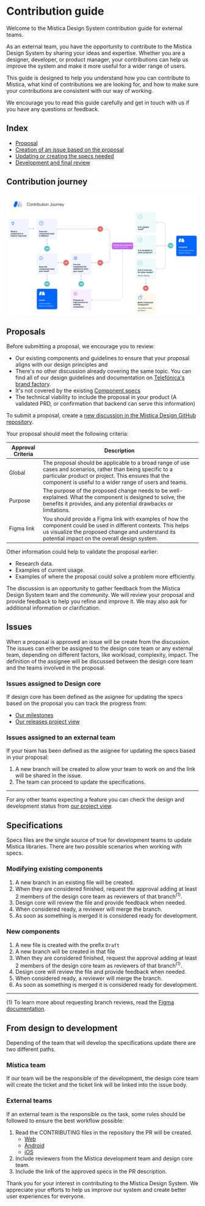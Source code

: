 # Contribution guide

Welcome to the Mística Design System contribution guide for external teams.

As an external team, you have the opportunity to contribute to the Mística Design System by sharing your ideas and expertise.
Whether you are a designer, developer, or product manager, your contributions can help us improve the system and make it more useful for a wider range of users.

This guide is designed to help you understand how you can contribute to Mística, what kind of contributions we are looking for, and how to make sure your contributions are consistent with our way of working.

We encourage you to read this guide carefully and get in touch with us if you have any questions or feedback.

## Index

- [Proposal](#proposals)
- [Creation of an issue based on the proposal](#issues)
- [Updating or creating the specs needed](#specifications)
- [Development and final review](#from-design-to-development)

## Contribution journey

![Contribution journey](../.github/resources/guides/contribution/contribution_journey.svg)

## Proposals

Before submitting a proposal, we encourage you to review:

* Our existing components and guidelines to ensure that your proposal aligns with our design principles and 
* There's no other discussion already covering the same topic. You can find all of our design guidelines and documentation on [Telefónica's brand factory](https://brandfactory.telefonica.com/d/iSp7b1DkYygv/n-a#/get-started/what-is-mistica).
* It's not covered by the existing [Component specs](https://www.figma.com/files/1125734703130062955/project/27955986/Component-Specs?fuid=1111936175780412673) 
* The technical viability to include the proposal in your product (A validated PRD, or confirmation that backend can serve this information)

To submit a proposal, create a [new discussion in the Mística Design GitHub repository](https://github.com/Telefonica/mistica-design/discussions).

Your proposal should meet the following criteria:

| Approval Criteria | Description                                                                                                                                                                                                                  |
| ----------------- | ---------------------------------------------------------------------------------------------------------------------------------------------------------------------------------------------------------------------------- |
| Global            | The proposal should be applicable to a broad range of use cases and scenarios, rather than being specific to a particular product or project. This ensures that the component is useful to a wider range of users and teams. |
| Purpose           | The purpose of the proposed change needs to be well-explained. What the component is designed to solve, the benefits it provides, and any potential drawbacks or limitations.                                                |
| Figma link        | You should provide a Figma link with examples of how the component could be used in different contexts. This helps us visualize the proposed change and understand its potential impact on the overall design system.        |

Other information could help to validate the proposal earlier:

- Research data.
- Examples of current usage.
- Examples of where the proposal could solve a problem more efficiently.

The discussion is an opportunity to gather feedback from the Mística Design System team and the community.
We will review your proposal and provide feedback to help you refine and improve it. We may also ask for additional information or clarification.

## Issues

When a proposal is approved an issue will be create from the discussion. The issues can either be assigned to the design core team or any external team, depending on different factors, like workload, complexity, impact. The definition of the assignee will be discussed between the design core team and the teams involved in the proposal.

### Issues assigned to Design core

If design core has been defined as the asignee for updating the specs based on the proposal you can track the progress from:

- [Our milestones](https://github.com/Telefonica/mistica-design/milestones)
- [Our releases project view](https://github.com/orgs/Telefonica/projects/20/views/2)


### Issues assigned to an external team

If your team has been defined as the asignee for updating the specs based in your proposal:

1. A new branch will be created to allow your team to work on and the link will be shared in the issue.
2. The team can proceed to update the specifications.

------------------------------
For any other teams expecting a feature you can check the design and development status from [our project view](https://github.com/orgs/Telefonica/projects/20/views/5).

## Specifications

Specs files are the single source of true for development teams to update Mística libraries. There are two possible scenarios when working with specs.

### Modifying existing components

1. A new branch in an existing file will be created.
2. When they are considered finished, request the approval adding at least 2 members of the design core team as reviewers of that branch<sup>(1)</sup>.
3. Design core will review the file and provide feedback when needed.
4. When considered ready, a reviewer will merge the branch.
5. As soon as something is merged it is considered ready for development.

### New components

1. A new file is created with the prefix `Draft`
2. A new branch will be created in that file
3. When they are considered finished, request the approval adding at least 2 members of the design core team as reviewers of that branch<sup>(1)</sup>.
4. Design core will review the file and provide feedback when needed.
5. When considered ready, a reviewer will merge the branch.
6. As soon as something is merged it is considered ready for development.

---

(1) To learn more about requesting branch reviews, read the [Figma documentation](https://www.figma.com/best-practices/branching-in-figma/best-practices-when-using-branches/#requesting-a-review-on-a-branch).

## From design to development

Depending of the team that will develop the specifications update there are two different paths.

### Mística team

If our team will be the responsible of the development, the design core team will create the ticket and the ticket link will be linked into the issue body.

### External teams

If an external team is the responsible os the task, some rules should be followed to ensure the best workflow possible:

1. Read the CONTRIBUTING files in the repository the PR will be created.
   * [Web](https://github.com/Telefonica/mistica-web/blob/master/CONTRIBUTING.md)
   * [Android](https://github.com/Telefonica/mistica-android/blob/main/CONTRIBUTING.md)
   * [iOS](https://github.com/Telefonica/mistica-ios/blob/main/CONTRIBUTING.md)
3. Include reviewers from the Mística development team and design core team.
4. Include the link of the approved specs in the PR description.


Thank you for your interest in contributing to the Mística Design System.
We appreciate your efforts to help us improve our system and create better user experiences for everyone.
